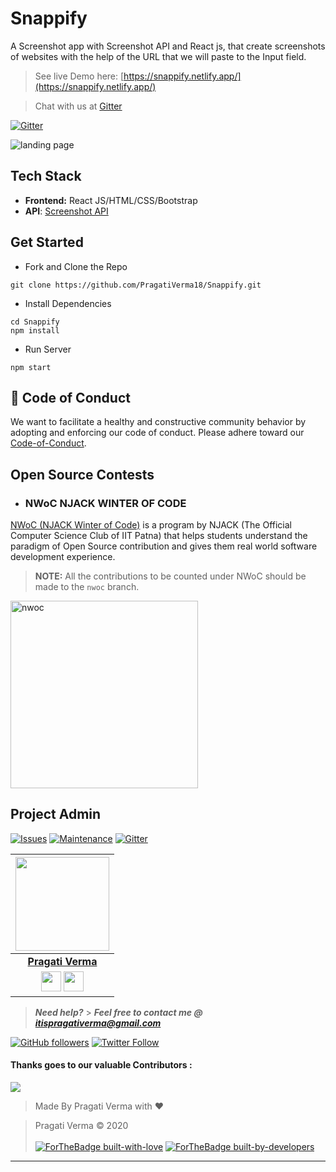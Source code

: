 # Snappify

A Screenshot app with Screenshot API and React js, that create screenshots of websites with the help of the URL that we will paste to the Input field.

> See live Demo here: [https://snappify.netlify.app/](https://snappify.netlify.app/)


> Chat with us at [Gitter](https://gitter.im/Snappify-React/community?utm_source=badge&utm_medium=badge&utm_campaign=pr-badge)


[![Gitter](https://badges.gitter.im/Snappify-React/community.svg)](https://gitter.im/Snappify-React/community?utm_source=badge&utm_medium=badge&utm_campaign=pr-badge)

![landing page](https://user-images.githubusercontent.com/42115530/100419728-1b454f00-30ab-11eb-885f-cd285905bafa.png)

## Tech Stack

- **Frontend:** React JS/HTML/CSS/Bootstrap
- **API**: [Screenshot API](https://screenshotapi.net/)

## Get Started

- Fork and Clone the Repo

```
git clone https://github.com/PragatiVerma18/Snappify.git
```

- Install Dependencies

```
cd Snappify
npm install
```

- Run Server

```
npm start
```

##  💼  Code of Conduct

We want to facilitate a healthy and constructive community behavior by adopting and enforcing our code of conduct.
Please adhere toward our [Code-of-Conduct](Code-of-Conduct.md).

## Open Source Contests

- ### NWoC NJACK WINTER OF CODE

[NWoC (NJACK Winter of Code)](https://njackwinterofcode.github.io/) is a program by NJACK (The Official Computer Science Club of IIT Patna) that helps students understand the paradigm of Open Source contribution and gives them real world software development experience.

> **NOTE:** All the contributions to be counted under NWoC should be made to the `nwoc` branch.

<a href="https://njackwinterofcode.github.io/" >
<img src="https://njackwinterofcode.github.io/images/nwoc-logo.png" alt="nwoc" height="300" />
  </a>

## Project Admin

[![Issues](https://img.shields.io/github/issues/PragatiVerma18/Snappify)](https://github.com/PragatiVerma18) [![Maintenance](https://img.shields.io/maintenance/yes/2020?color=green&logo=github)](https://github.com/PragatiVerma18) [![Gitter](https://badges.gitter.im/Snappify-React/community.svg)](https://gitter.im/Snappify-React/community?utm_source=badge&utm_medium=badge&utm_campaign=pr-badge)

|                                                                                                                        <a href="https://github.com/PragatiVerma18"><img src="https://avatars2.githubusercontent.com/u/42115530?s=460&u=a6f9c19a67bcc69645824c5dabf75b80f22a2dc0&v=4" width=150px height=150px /></a>                                                                                                                         |
| :------------------------------------------------------------------------------------------------------------------------------------------------------------------------------------------------------------------------------------------------------------------------------------------------------------------------------------------------------------------------------------------------------------------------------------------: |
|                                                                                                                                                                                       **[Pragati Verma](https://www.linkedin.com/in/PragatiVerma18/)**                                                                                                                                                                                       |
| <a href="https://twitter.com/pragati_verma18"><img src="https://openvisualfx.com/wp-content/uploads/2019/10/pnglot.com-twitter-bird-logo-png-139932.png" width="32px" height="32px"></a> <a href="https://www.linkedin.com/in/PragatiVerma18/"><img src="https://mpng.subpng.com/20180324/vhe/kisspng-linkedin-computer-icons-logo-social-networking-ser-facebook-5ab6ebfe5f5397.2333748215219374063905.jpg" width="32px" height="32px"></a> |


> **_Need help?_** > **_Feel free to contact me @ [itispragativerma@gmail.com](mailto:itispragativerma@gmail.com?Subject=SnippetShareProject)_**

[![GitHub followers](https://img.shields.io/github/followers/pragativerma18.svg?label=Follow%20@pragativerma18&style=social)](https://github.com/PragatiVerma18/) [![Twitter Follow](https://img.shields.io/twitter/follow/pragati_verma18?style=social)](https://twitter.com/pragati_verma18)

#### Thanks goes to our valuable Contributors :
<a href="https://github.com/PragatiVerma18/Snappify/graphs/contributors">
  <img src="https://contributors-img.web.app/image?repo=PragatiVerma18/Snappify" />
</a>

> Made By Pragati Verma with ❤️

> Pragati Verma &copy; 2020
> <br><br>
> [![ForTheBadge built-with-love](http://ForTheBadge.com/images/badges/built-with-love.svg)](https://github.com/PragatiVerma18/)
> [![ForTheBadge built-by-developers](http://ForTheBadge.com/images/badges/built-by-developers.svg)](https://github.com/PragatiVerma18/)

---
